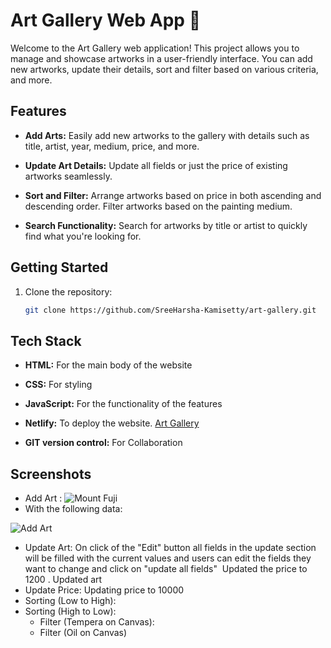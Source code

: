 # Art Gallery Web App 🎨

Welcome to the Art Gallery web application! This project allows you to manage and showcase artworks in a user-friendly interface. You can add new artworks, update their details, sort and filter based on various criteria, and more.

## Features

- **Add Arts:** Easily add new artworks to the gallery with details such as title, artist, year, medium, price, and more.

- **Update Art Details:** Update all fields or just the price of existing artworks seamlessly.

- **Sort and Filter:** Arrange artworks based on price in both ascending and descending order. Filter artworks based on the painting medium.

- **Search Functionality:** Search for artworks by title or artist to quickly find what you're looking for.

## Getting Started

1. Clone the repository:

   ```bash
   git clone https://github.com/SreeHarsha-Kamisetty/art-gallery.git

## Tech Stack 
- **HTML:** For the main body of the website
- **CSS:** For styling 
- **JavaScript:** For the functionality of the features 
- **Netlify:** To deploy the website. <a href="https://art-gallery-123.netlify.app/" target="_blank" rel="noopener noreferrer" >Art Gallery</a>

- **GIT version control:** For Collaboration
## Screenshots
- Add Art :
     <img src="https://github.com/SreeHarsha-Kamisetty/Art-Gallery/assets/146928943/ff5dfb30-58f3-4a2b-b0bc-02a689cf03b5" alt="Mount Fuji">
- With the following data:
<img src="https://github.com/SreeHarsha-Kamisetty/Art-Gallery/assets/146928943/0666f02b-c34d-4283-a0a2-c97121aef300" alt="Add Art">
<img src="https://github.com/SreeHarsha-Kamisetty/Art-Gallery/assets/146928943/a7daca26-86e3-4042-bd89-07aab84bde11" alt="">

- Update Art:
  On click of the "Edit" button all fields in the update section will be filled with the current values and users can edit the fields they want to change and click on "update all fields"
  <img src="https://github.com/SreeHarsha-Kamisetty/Art-Gallery/assets/146928943/e7f744ac-1da8-42fb-82ee-983bd8b9c849" alt="">
  Updated the price to 1200 . Updated art
  <img src="https://github.com/SreeHarsha-Kamisetty/Art-Gallery/assets/146928943/d05e5447-af99-4408-ab0b-849c2c6dac54" alt="">
- Update Price:
   Updating price to 10000
  <img src="https://github.com/SreeHarsha-Kamisetty/Art-Gallery/assets/146928943/fed2d46e-d135-4288-8fb5-305850207572" alt="">
  <img src="https://github.com/SreeHarsha-Kamisetty/Art-Gallery/assets/146928943/24e5b3aa-297d-4c59-a730-3482dd03b618" alt="">
- Sorting (Low to High):
     <img src="https://github.com/SreeHarsha-Kamisetty/Art-Gallery/assets/146928943/6c184f35-1cd1-47ef-b5d7-9c287387e1d1" alt="">
- Sorting (High to Low):
      <img src="https://github.com/SreeHarsha-Kamisetty/Art-Gallery/assets/146928943/38e3dc2c-7696-4c04-a3f3-6a52fa79790b" alt="">
  - Filter (Tempera on Canvas):
       <img src="https://github.com/SreeHarsha-Kamisetty/Art-Gallery/assets/146928943/5f55cabe-999d-4935-b083-5b089334e37a" alt="">
  - Filter (Oil on Canvas)
         <img src="https://github.com/SreeHarsha-Kamisetty/Art-Gallery/assets/146928943/69872d98-f213-4faf-83c3-fd3c2232c350" alt="">
